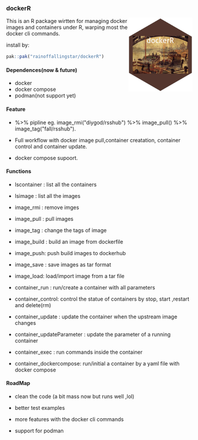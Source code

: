 ### dockerR

<img src="https://github.com/rainoffallingstar/dockerR/blob/master/dev/logo_ny.png" height="200" align="right"/>

This is an R package wirtten for managing docker images and containers under R, warping most the docker cli commands.

install by:

``` r
pak::pak("rainoffallingstar/dockerR")
```

#### Dependences(now & future)

-   docker
-   docker compose
-   podman(not support yet)

#### Feature

-   %\>% pipline eg. image_rmi("diygod/rsshub") %\>% image_pull() %\>% image_tag("fall/rsshub").

-   Full workflow with docker image pull,container creatation, container control and container update.

-   docker compose supoort.

#### Functions

-   lscontainer : list all the containers

-   lsimage : list all the images

-   image_rmi : remove imges

-   image_pull : pull images

-   image_tag : change the tags of image

-   image_build : build an image from dockerfile

-   image_push: push build images to dockerhub

-   image_save : save images as tar format

-   image_load: load/import image from a tar file

-   container_run : run/create a container with all parameters

-   container_control: control the statue of containers by stop, start ,restart and delete(rm)

-   container_update : update the container when the upstream image changes

-   container_updateParameter : update the parameter of a running container

-   container_exec : run commands inside the container

-   container_dockercompose: run/initial a container by a yaml file with docker compose

#### RoadMap


-   clean the code (a bit mass now but runs well ,lol)

-   better test examples

-   more features with the docker cli commands

-   support for podman
